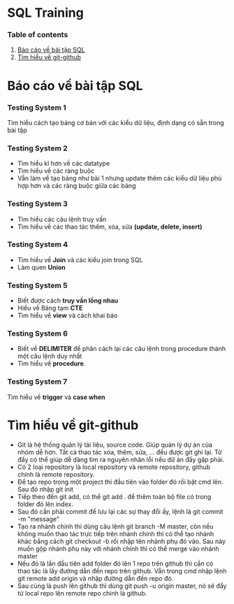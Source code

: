 # **SQL Training**
### Table of contents
1. [Báo cáo về bài tập SQL](#báo-cáo-về-bài-tập-sql-)
2. [Tìm hiểu về git-github](#tìm-hiểu-về-git-github-)

# Báo cáo về bài tập SQL 
### Testing System 1
Tìm hiểu cách tạo bảng cơ bản với các kiểu dữ liệu, định dạng có sẵn trong bài tập
### Testing System 2
- Tìm hiểu kĩ hơn về các datatype
- Tìm hiểu về các ràng buộc 
- Vẫn làm về tạo bảng như bài 1 nhưng update thêm các kiểu dữ liệu phù hợp hơn và các ràng buộc giữa các bảng

### Testing System 3
- Tìm hiểu các câu lệnh truy vấn
- Tìm hiểu về các thao tác thêm, xóa, sửa **(update, delete, insert)**

### Testing System 4
- Tìm hiểu về **Join** và các kiểu join trong SQL
- Làm quen **Union**

### Testing System 5
- Biết được cách **truy vấn lồng nhau**
- Hiểu về Bảng tạm **CTE**
- Tìm hiểu về **view** và cách khai báo

### Testing System 6
- Biết về **DELIMITER** để phân cách lại các câu lệnh trong procedure thành một câu lệnh duy nhất
- Tìm hiểu về **procedure**.

### Testing System 7
Tìm hiểu về **trigger** và **case when**

# Tìm hiểu về git-github
- Git là hệ thống quản lý tài liệu, source code. Giúp quản lý dự án của nhóm dễ hơn. Tất cả thao tác xóa, thêm, sửa, ... đều được git ghi lại. Từ đấy có thể giúp dễ dàng tìm ra nguyên nhân lỗi nếu dữ án đấy gặp phải.
- Có 2 loại repository là local repository và remote repository, github chính là remote repository.
- Để tạo repo trong một project thì đầu tiên vào folder đó rồi bật cmd lên. Sau đó nhập git init
- Tiếp theo đến git add, có thể git add . để thêm toàn bộ file có trong folder đó lên index.
- Sau đó cần phải commit để lưu lại các sự thay đổi ấy, lệnh là git commit -m "message"
- Tạo ra nhánh chính thì dùng câu lệnh git branch -M master, còn nếu không muốn thao tác trực tiếp trên nhánh chính thì có thể tạo nhánh khác bằng cách git checkout -b rồi nhập tên nhánh phụ đó vào. Sau này muốn gộp nhánh phụ này với nhánh chính thì có thể merge vào nhánh master
- Nếu đó là lần đầu tiên add folder đó lên 1 repo trên github thì cần có thao tác là lấy đường dẫn đến repo trên github. Vẫn trong cmd nhập lệnh git remote add origin và nhập đường dẫn đến repo đó.
- Sau cùng là push lên github thì dùng git push -u origin master, nó sẽ đẩy từ local repo lên remote repo chính là github.
